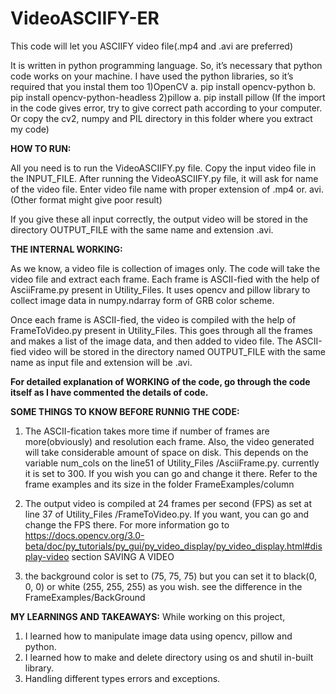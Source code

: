 # VideoASCIIFY-ER
This code will let you ASCIIFY video file(.mp4 and .avi are preferred)

It is written in python programming language.
So, it’s necessary that python code works on your machine.
I have used the python libraries, so it’s required that you instal them too
1)OpenCV
	a. pip install opencv-python
	b. pip install opencv-python-headless
2)pillow 
	a. pip install pillow
(If the import in the code gives error, try to give correct path according to your computer. Or copy the cv2, numpy and PIL directory in this folder where you extract my code)

**HOW TO RUN:**

All you need is to run the VideoASCIIFY.py file.
Copy the input video file in the INPUT_FILE.
After running the VideoASCIIFY.py file, it will ask for name of the video file.
Enter video file name with proper extension of .mp4 or. avi. (Other format might give poor result)

If you give these all input correctly, the output video will be stored in the directory OUTPUT_FILE with the same name and extension .avi.

**THE INTERNAL WORKING:**

As we know, a video file is collection of images only.
The code will take the video file and extract each frame.
Each frame is ASCII-fied with the help of AsciiFrame.py present in Utility_Files.
It uses opencv and pillow library to collect image data in numpy.ndarray form of GRB color scheme.

Once each frame is ASCII-fied, the video is compiled with the help of FrameToVideo.py present in Utility_Files.
This goes through all the frames and makes a list of the image data, and then added to video file.
The ASCII-fied video will be stored in the directory named OUTPUT_FILE with the same name as input file and extension will be .avi.

**For detailed explanation of WORKING of the code, go through the code itself as I have commented the details of code.**

**SOME THINGS TO KNOW BEFORE RUNNIG THE CODE:**
1) The ASCII-fication takes more time if number of frames are more(obviously) and resolution each frame.
Also, the video generated will take considerable amount of space on disk.
This depends on the variable num_cols on the line51 of Utility_Files /AsciiFrame.py. currently it is set to 300.
If you wish you can go and change it there. Refer to the frame examples and its size in the folder FrameExamples/column

2) The output video is compiled at 24 frames per second (FPS) as set at line 37 of Utility_Files /FrameToVideo.py.
If you want, you can go and change the FPS there.
For more information go to 
https://docs.opencv.org/3.0-beta/doc/py_tutorials/py_gui/py_video_display/py_video_display.html#display-video section SAVING A VIDEO

3) the background color is set to (75, 75, 75) but you can set it to black(0, 0, 0) or white (255, 255, 255) as you wish.
see the difference in the FrameExamples/BackGround
        
**MY LEARNINGS AND TAKEAWAYS:**
While working on this project,
1) I learned how to manipulate image data using opencv, pillow and python.
2) I learned how to make and delete directory using os and shutil in-built library.
3) Handling different types errors and exceptions.
